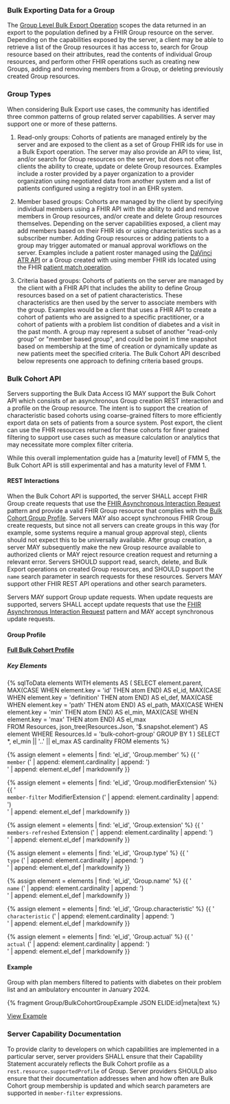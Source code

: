 ### Bulk Exporting Data for a Group

The [Group Level Bulk Export Operation](export.html#endpoint---group-of-patients) scopes the data returned in an export to the population defined by a FHIR Group resource on the server. Depending on the capabilities exposed by the server, a client may be able to retrieve a list of the Group resources it has access to, search for Group resource based on their attributes, read the contents of individual Group resources, and perform other FHIR operations such as creating new Groups, adding and removing members from a Group, or deleting previously created Group resources.

### Group Types

When considering Bulk Export use cases, the community has identified three common patterns of group related server capabilities. A server may support one or more of these patterns.

1. Read-only groups:  Cohorts of patients are managed entirely by the server and are exposed to the client as a set of Group FHIR ids for use in a Bulk Export operation. The server may also provide an API to view, list, and/or search for Group resources on the server, but does not offer clients the ability to create, update or delete Group resources. Examples include a roster provided by a payer organization to a provider organization using negotiated data from another system and a list of patients configured using a registry tool in an EHR system. 

2. Member based groups: Cohorts are managed by the client by specifying individual members using a FHIR API with the ability to add and remove members in Group resources, and/or create and delete Group resources themselves. Depending on the server capabilities exposed, a client may add members based on their FHIR ids or using characteristics such as a subscriber number. Adding Group resources or adding patients to a group may trigger automated or manual approval workflows on the server. Examples include a patient roster managed using the [DaVinci ATR API](https://hl7.org/fhir/us/davinci-atr/) or a Group created with using member FHIR ids located using the FHIR [patient match operation](https://hl7.org/fhir/patient-operation-match.html).

3. Criteria based groups: Cohorts of patients on the server are managed by the client with a FHIR API that includes the ability to define Group resources based on a set of patient characteristics. These characteristics are then used by the server to associate members with the group. Examples would be a client that uses a FHIR API to create a cohort of patients who are assigned to a specific practitioner, or a cohort of patients with a problem list condition of diabetes and a visit in the past month. A group may represent a subset of another "read-only group" or "member based group", and could be point in time snapshot based on membership at the time of creation or dynamically update as new patients meet the specified criteria. The Bulk Cohort API described below represents one approach to defining criteria based groups.

### Bulk Cohort API

Servers supporting the Bulk Data Access IG MAY support the Bulk Cohort API which consists of an asynchronous Group creation REST interaction and a profile on the Group resource. The intent is to support the creation of characteristic based cohorts using coarse-grained filters to more efficiently export data on sets of patients from a source system. Post export, the client can use the FHIR resources returned for these cohorts for finer grained filtering to support use cases such as measure calculation or analytics that may necessitate more complex filter criteria.

<div class="dragon">
While this overall implementation guide has a [maturity level] of FMM 5, the Bulk Cohort API is still experimental and has a maturity level of FMM 1.
</div>

#### REST Interactions

When the Bulk Cohort API is supported, the server SHALL accept FHIR Group create requests that use the [FHIR Asynchronous Interaction Request](https://hl7.org/fhir/async-bundle.html) pattern and provide a valid FHIR Group resource that complies with the [Bulk Cohort Group Profile](#group-profile). Servers MAY also accept synchronous FHIR Group create requests, but since not all servers can create groups in this way (for example, some systems require a manual group approval step), clients should not expect this to be universally available. After group creation, a server MAY subsequently make the new Group resource available to authorized clients or MAY reject resource creation request and returning a relevant error. Servers SHOULD support read, search, delete, and Bulk Export operations on created Group resources, and SHOULD support the `name` search parameter in search requests for these resources. Servers MAY support other FHIR REST API operations and other search parameters. 

Servers MAY support Group update requests. When update requests are supported, servers SHALL accept update requests that use the [FHIR Asynchronous Interaction Request](https://hl7.org/fhir/async-bundle.html) pattern and MAY accept synchronous update requests.

#### Group Profile

**[Full Bulk Cohort Profile](StructureDefinition-bulk-cohort-group.html)**


##### Key Elements

{% sqlToData elements 
	WITH elements AS (
		SELECT 
		element.parent,
		MAX(CASE WHEN element.key = 'id' THEN atom END) AS el_id,
		MAX(CASE WHEN element.key = 'definition' THEN atom END) AS el_def,
		MAX(CASE WHEN element.key = 'path' THEN atom END) AS el_path,
		MAX(CASE WHEN element.key = 'min' THEN atom END) AS el_min,	
		MAX(CASE WHEN element.key = 'max' THEN atom END) AS el_max	
		FROM Resources,
			json_tree(Resources.Json, '$.snapshot.element') AS element
		WHERE Resources.Id = 'bulk-cohort-group'
		GROUP BY 1
	)
	SELECT *,
	el_min || '..' || el_max AS cardinality
	FROM elements
%}

{% assign element = elements | find: 'el_id', 'Group.member' %}
{{ '<br/><code>member</code> (' | append: element.cardinality | append: ')<br/>' | append: element.el_def | markdownify }}

{% assign element = elements | find: 'el_id', 'Group.modifierExtension' %}
{{ '<br/><code>member-filter</code> ModifierExtension (' | append: element.cardinality | append: ')<br/>' | append: element.el_def | markdownify }}

{% assign element = elements | find: 'el_id', 'Group.extension' %}
{{ '<br/><code>members-refreshed</code> Extension (' | append: element.cardinality | append: ')<br/>' | append: element.el_def | markdownify }}

{% assign element = elements | find: 'el_id', 'Group.type' %}
{{ '<br/><code>type</code> (' | append: element.cardinality | append: ')<br/>' | append: element.el_def | markdownify }}

{% assign element = elements | find: 'el_id', 'Group.name' %}
{{ '<br/><code>name</code> (' | append: element.cardinality | append: ')<br/>' | append: element.el_def | markdownify }}

{% assign element = elements | find: 'el_id', 'Group.characteristic' %}
{{ '<br/><code>characteristic</code> (' | append: element.cardinality | append: ')<br/>' | append: element.el_def | markdownify }}

{% assign element = elements | find: 'el_id', 'Group.actual' %}
{{ '<br/><code>actual</code> (' | append: element.cardinality | append: ')<br/>' | append: element.el_def | markdownify }}

#### Example

Group with plan members filtered to patients with diabetes on their problem list and an ambulatory encounter in January 2024.

{% fragment Group/BulkCohortGroupExample JSON ELIDE:id|meta|text %}

[View Example](Group-BulkCohortGroupExample.json.html)

### Server Capability Documentation
To provide clarity to developers on which capabilities are implemented in a particular server, server providers SHALL ensure that their Capability Statement accurately reflects the Bulk Cohort profile as a `rest.resource.supportedProfile` of Group.  Server providers SHOULD also ensure that their documentation addresses when and how often are Bulk Cohort group membership is updated and which search parameters are supported in `member-filter` expressions.
